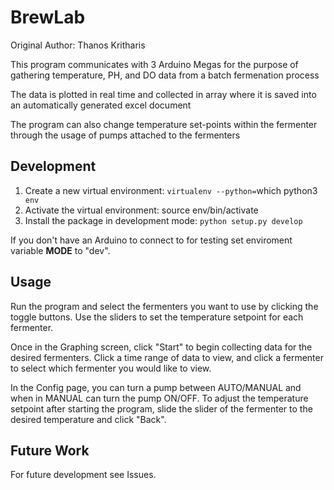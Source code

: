 # BrewLab

Original Author: Thanos Kritharis

This program communicates with 3 Arduino Megas for the purpose of gathering 
temperature, PH, and DO data from a batch fermenation process

The data is plotted in real time and collected in array where it is saved into
an automatically generated excel document

The program can also change temperature set-points within the fermenter through the usage
of pumps attached to the fermenters

## Development

1. Create a new virtual environment: `virtualenv --python=`which python3` env`
2. Activate the virtual environment: source env/bin/activate
3. Install the package in development mode: `python setup.py develop`

If you don't have an Arduino to connect to for testing set enviroment variable **MODE** to "dev".

## Usage

Run the program and select the fermenters you want to use by clicking the toggle buttons. Use the sliders to set the temperature setpoint for each fermenter.

Once in the Graphing screen, click "Start" to begin collecting data for the desired fermenters. Click a time range of data to view, and click a fermenter to select which fermenter you would like to view. 

In the Config page, you can turn a pump between AUTO/MANUAL and when in MANUAL can turn the pump ON/OFF. To adjust the temperature setpoint after starting the program, slide the slider of the fermenter to the desired temperature and click "Back". 

## Future Work

For future development see Issues.